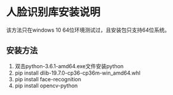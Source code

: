 # 人脸识别库安装说明

该方法只在windows 10 64位环境测试过，且安装包只支持64位系统。

## 安装方法
1. 双击python-3.6.1-amd64.exe文件安装python
2. pip install dlib-19.7.0-cp36-cp36m-win_amd64.whl
3. pip install face-recognition
4. pip install opencv-python